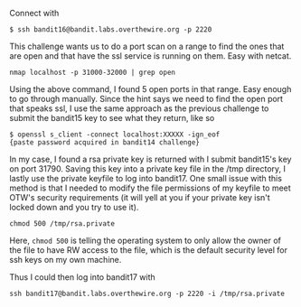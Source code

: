 Connect with

```
$ ssh bandit16@bandit.labs.overthewire.org -p 2220
```

This challenge wants us to do a port scan on a range to find the ones that are open and that have the ssl service is running on them. Easy with netcat.

```
nmap localhost -p 31000-32000 | grep open
```

Using the above command, I found 5 open ports in that range. Easy enough to go through manually. Since the hint says we need to find the open port that speaks ssl, I use the same approach as the previous challenge to submit the bandit15 key to see what they return, like so

```
$ openssl s_client -connect localhost:XXXXX -ign_eof
{paste password acquired in bandit14 challenge}
```

In my case, I found a rsa private key is returned with I submit bandit15's key on port 31790. Saving this key into a private key file in the /tmp directory, I lastly use the private keyfile to log into bandit17. One small issue with this method is that I needed to modify the file permissions of my keyfile to meet OTW's security requirements (it will yell at you if your private key isn't locked down and you try to use it). 

```
chmod 500 /tmp/rsa.private
```

Here, `chmod 500` is telling the operating system to only allow the owner of the file to have RW access to the file, which is the default security level for ssh keys on my own machine. 

Thus I could then log into bandit17 with

```
ssh bandit17@bandit.labs.overthewire.org -p 2220 -i /tmp/rsa.private
```
